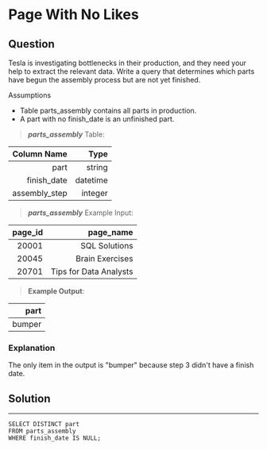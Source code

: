 # Page With No Likes

## **Question**

Tesla is investigating bottlenecks in their production, and they need your help to extract the relevant data. Write a query that determines which parts have begun the assembly process but are not yet finished.

Assumptions

- Table parts_assembly contains all parts in production.
- A part with no finish_date is an unfinished part.

>***parts_assembly***  Table:

|Column Name|Type|
|---:|---:|
part|	string
finish_date|	datetime
assembly_step|	integer

>***parts_assembly*** Example Input:

|page_id|	page_name|
|---:|---:|
20001|	SQL Solutions
20045|    Brain Exercises
20701|	Tips for Data Analysts

>**Example Output**:

|part|
|---:|
|bumper|

### **Explanation**
The only item in the output is "bumper" because step 3 didn't have a finish date.

## Solution
---
    SELECT DISTINCT part 
    FROM parts_assembly
    WHERE finish_date IS NULL;



